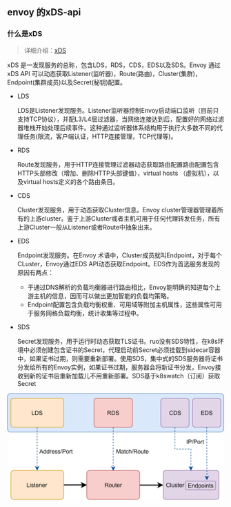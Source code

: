 ## envoy 的xDS-api

### 什么是xDS

> 详细介绍：[xDS](https://www.servicemesher.com/istio-handbook/ecosystem/xds.html)

xDS 是一发现服务的总称，包含LDS，RDS，CDS，EDS以及SDS。Envoy 通过xDS API 可以动态获取Listener(监听器)，Route(路由)，Cluster(集群)，Endpoint(集群成员)以及Secret(秘钥)配置。

- LDS

  LDS是Listener发现服务。Listener监听器控制Envoy启动端口监听（目前只支持TCP协议），并配L3/L4层过滤器，当网络连接达到后，配置好的网络过滤器堆栈开始处理后续事件。这种通过监听器体系结构用于执行大多数不同的代理任务(限流，客户端认证，HTTP连接管理，TCP代理等)。

- RDS

  Route发现服务，用于HTTP连接管理过滤器动态获取路由配置路由配置包含HTTP头部修改（增加、删除HTTP头部键值），virtual hosts （虚拟机），以及virtual hosts定义的各个路由条目。

- CDS

  Cluster发现服务，用于动态获取Cluster信息。Envoy cluster管理器管理着所有的上游cluster。鉴于上游Cluster或者主机可用于任何代理转发任务，所有上游Cluster一般从Listener或者Route中抽象出来。

- EDS

  Endpoint发现服务。在Envoy 术语中，Cluster成员就叫Endpoint，对于每个CLuster，Envoy通过EDS API动态获取Endpoint。EDS作为首选服务发现的原因有两点：

  - 于通过DNS解析的负载均衡器进行路由相比，Envoy能明确的知道每个上游主机的信息，因而可以做出更加智能的负载均策略。
  - Endpoint配置包含负载均衡权重、可用域等附加主机属性，这些属性可用于服务网格负载均衡，统计收集等过程中。

- SDS

  Secret发现服务，用于运行时动态获取TLS证书。ruo没有SDS特性，在k8s环境中必须创建包含证书的Secret，代理启动前Secret必须挂载到sidecar容器中，如果证书过期，则需要重新部署。使用SDS，集中式的SDS服务器将证书分发给所有的Envoy实例，如果证书过期，服务器会将新证书分发，Envoy接收到新的证书后重新加载儿不用重新部署。SDS基于k8swatch（订阅）获取Secret

![Envoy xDS API](img/concept-envoy-xds.png)